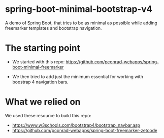 # spring-boot-minimal-bootstrap-v4

A demo of Spring Boot, that tries to be as minimal as possible
while adding freemarker templates and bootstrap navigation.

# The starting point

* We started with this repo: <https://github.com/pconrad-webapps/spring-boot-minimal-freemarker>

* We then tried to add just the minimum essential for working with boostrap 4 navigation bars.

# What we relied on

We used these resource to build this repo:

* <https://www.w3schools.com/bootstrap4/bootstrap_navbar.asp>
* <https://github.com/pconrad-webapps/spring-boot-freemarker-zetcode>
